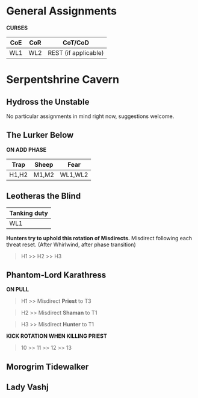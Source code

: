 # General Assignments

**CURSES**

|CoE | CoR | CoT/CoD |
| ----------- | ----------- | ----------- |
|WL1 | WL2 | REST (if applicable) |

# Serpentshrine Cavern

## Hydross the Unstable

No particular assignments in mind right now, suggestions welcome.

## The Lurker Below

**ON ADD PHASE**

| Trap | Sheep | Fear |
| ----------- | ----------- | ----------- |
| H1,H2 | M1,M2 | WL1,WL2 |

## Leotheras the Blind

| Tanking duty |
| ----------- |
| WL1 |

**Hunters try to uphold this rotation of Misdirects.** Misdirect following each threat reset. (After Whirlwind, after phase transition)

> H1 >> H2 >> H3

## Phantom-Lord Karathress

**ON PULL**

> H1 >> Misdirect **Priest** to T3

> H2 >> Misdirect **Shaman** to T1

> H3 >> Misdirect **Hunter** to T1

**KICK ROTATION WHEN KILLING PRIEST**

> 10 >> 11 >> 12 >> 13

## Morogrim Tidewalker

## Lady Vashj
